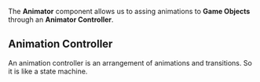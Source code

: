 The **Animator** component allows us to assing animations to **Game Objects** through an **Animator Controller**.

## Animation Controller

An animation controller is an arrangement of animations and transitions. So it is like a state machine.
